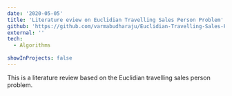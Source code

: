 ```yaml
---
date: '2020-05-05'
title: 'Literature eview on Euclidian Travelling Sales Person Problem'
github: 'https://github.com/varmabudharaju/Euclidian-Travelling-Sales-Person-literature-survey'
external: ''
tech:
  - Algorithms
  
showInProjects: false
---
```


This is a literature review based on the Euclidian travelling sales person problem.
